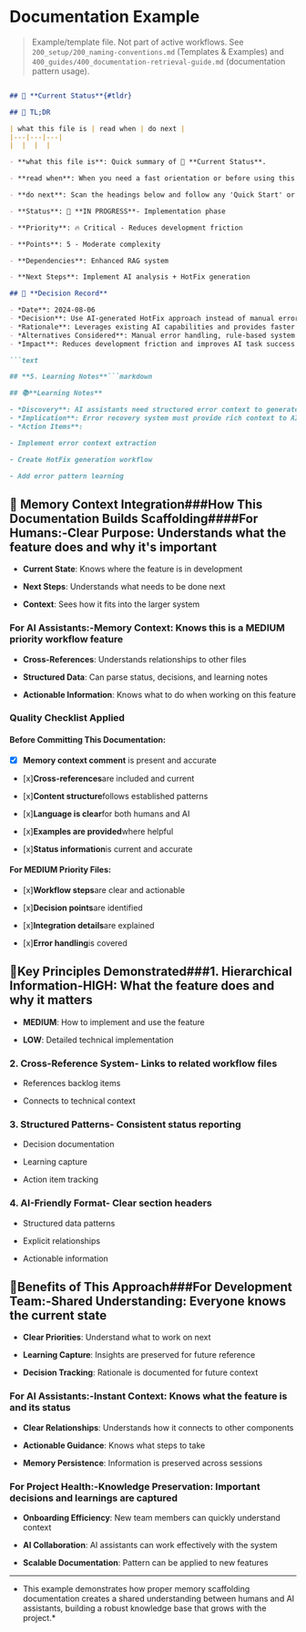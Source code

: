 <!-- CONTEXT_REFERENCE: 400_guides/400_context-priority-guide.md -->
<!-- MODULE_REFERENCE: 400_guides/400_few-shot-context-examples.md -->

# Documentation Example

> Example/template file. Not part of active workflows. See `200_setup/200_naming-conventions.md` (Templates & Examples) and
`400_guides/400_documentation-retrieval-guide.md` (documentation pattern usage).

```markdown

## 🎯 **Current Status**{#tldr}

## 🔎 TL;DR

| what this file is | read when | do next |
|---|---|---|
|  |  |  |

- **what this file is**: Quick summary of 🎯 **Current Status**.

- **read when**: When you need a fast orientation or before using this file in a workflow.

- **do next**: Scan the headings below and follow any 'Quick Start' or 'Usage' sections.

- **Status**: 🔄 **IN PROGRESS**- Implementation phase

- **Priority**: 🔥 Critical - Reduces development friction

- **Points**: 5 - Moderate complexity

- **Dependencies**: Enhanced RAG system

- **Next Steps**: Implement AI analysis + HotFix generation

## 🤔 **Decision Record**

- *Date**: 2024-08-06
- *Decision**: Use AI-generated HotFix approach instead of manual error handling
- *Rationale**: Leverages existing AI capabilities and provides faster resolution
- *Alternatives Considered**: Manual error handling, rule-based system
- *Impact**: Reduces development friction and improves AI task success rate

```text

## **5. Learning Notes**```markdown

## 📚**Learning Notes**

- *Discovery**: AI assistants need structured error context to generate effective fixes
- *Implication**: Error recovery system must provide rich context to AI models
- *Action Items**:

- Implement error context extraction

- Create HotFix generation workflow

- Add error pattern learning

```

## 🔄 **Memory Context Integration**###**How This Documentation Builds Scaffolding**####**For Humans:**-**Clear Purpose**: Understands what the feature does and why it's important

- **Current State**: Knows where the feature is in development

- **Next Steps**: Understands what needs to be done next

- **Context**: Sees how it fits into the larger system

### **For AI Assistants:**-**Memory Context**: Knows this is a MEDIUM priority workflow feature

- **Cross-References**: Understands relationships to other files

- **Structured Data**: Can parse status, decisions, and learning notes

- **Actionable Information**: Knows what to do when working on this feature

### **Quality Checklist Applied**

#### **Before Committing This Documentation:**

- [x] **Memory context comment** is present and accurate

- [x]**Cross-references**are included and current

- [x]**Content structure**follows established patterns

- [x]**Language is clear**for both humans and AI

- [x]**Examples are provided**where helpful

- [x]**Status information**is current and accurate

#### **For MEDIUM Priority Files:**

- [x]**Workflow steps**are clear and actionable

- [x]**Decision points**are identified

- [x]**Integration details**are explained

- [x]**Error handling**is covered

## 🎯**Key Principles Demonstrated**###**1. Hierarchical Information**-**HIGH**: What the feature does and why it matters

- **MEDIUM**: How to implement and use the feature

- **LOW**: Detailed technical implementation

### **2. Cross-Reference System**- Links to related workflow files

- References backlog items

- Connects to technical context

### **3. Structured Patterns**- Consistent status reporting

- Decision documentation

- Learning capture

- Action item tracking

### **4. AI-Friendly Format**- Clear section headers

- Structured data patterns

- Explicit relationships

- Actionable information

## 🚀**Benefits of This Approach**###**For Development Team:**-**Shared Understanding**: Everyone knows the current state

- **Clear Priorities**: Understand what to work on next

- **Learning Capture**: Insights are preserved for future reference

- **Decision Tracking**: Rationale is documented for future context

### **For AI Assistants:**-**Instant Context**: Knows what the feature is and its status

- **Clear Relationships**: Understands how it connects to other components

- **Actionable Guidance**: Knows what steps to take

- **Memory Persistence**: Information is preserved across sessions

### **For Project Health:**-**Knowledge Preservation**: Important decisions and learnings are captured

- **Onboarding Efficiency**: New team members can quickly understand context

- **AI Collaboration**: AI assistants can work effectively with the system

- **Scalable Documentation**: Pattern can be applied to new features

- --

- This example demonstrates how proper memory scaffolding documentation creates a shared understanding between humans and
AI assistants, building a robust knowledge base that grows with the project.*
